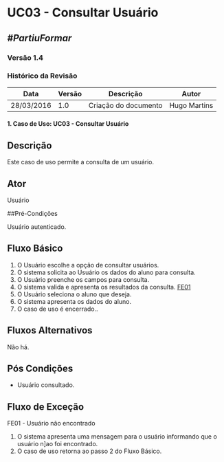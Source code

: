 # **UC03 - Consultar Usuário**

##  ***#PartiuFormar***

### **Versão 1.4**

### Histórico da Revisão
Data|Versão|Descrição|Autor
-----|------|---------|-------
28/03/2016|1.0|Criação do documento|Hugo Martins

#### 1. Caso de Uso: UC03 - Consultar Usuário

## Descrição

Este caso de uso permite a consulta de um usuário.

## Ator

Usuário

##Pré-Condições

Usuário autenticado.

## Fluxo Básico 
1. O Usuário escolhe a opção de consultar usuários. 
2. O sistema solicita ao Usuário os dados do aluno para consulta.
3. O Usuário preenche os campos para consulta.
4. O sistema valida e apresenta os resultados da consulta. [FE01]()
5. O Usuário seleciona o aluno que deseja.
6. O sistema apresenta os dados do aluno.
7. O caso de uso é encerrado..
	
## Fluxos Alternativos
Não há.

## Pós Condições
* Usuário consultado.

## Fluxo de Exceção
FE01 - Usuário não encontrado
1. O sistema apresenta uma mensagem para o usuário informando que o usuário n]ao foi encontrado.
2. O caso de uso retorna ao passo 2 do Fluxo Básico.